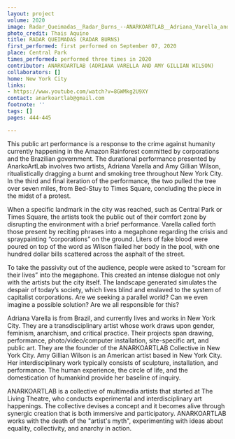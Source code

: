 ```yaml
---
layout: project
volume: 2020
image: Radar_Queimadas__Radar_Burns_--ANARKOARTLAB__Adriana_Varella_and_Amy_Gillian_Wilson_.jpg
photo_credit: Thais Aquino
title: RADAR QUEIMADAS (RADAR BURNS)
first_performed: first performed on September 07, 2020
place: Central Park
times_performed: performed three times in 2020
contributor: ANARKOARTLAB (ADRIANA VARELLA AND AMY GILLIAN WILSON)
collaborators: []
home: New York City
links:
- https://www.youtube.com/watch?v=8GWMkg2U9XY
contact: anarkoartlab@gmail.com
footnote: ''
tags: []
pages: 444-445

---
```


This public art performance is a response to the crime against humanity currently happening in the Amazon Rainforest committed by corporations and the Brazilian government. The durational performance presented by AnarkoArtLab involves two artists, Adriana Varella and Amy Gillian Wilson, ritualistically dragging a burnt and smoking tree throughout New York City. In the third and final iteration of the performance, the two pulled the tree over seven miles, from Bed-Stuy to Times Square, concluding the piece in the midst of a protest.

When a specific landmark in the city was reached, such as Central Park or Times Square, the artists took the public out of their comfort zone by disrupting the environment with a brief performance. Varella called forth those present by reciting phrases into a megaphone regarding the crisis and spraypainting “corporations” on the ground. Liters of fake blood were poured on top of the word as Wilson flailed her body in the pool, with one hundred dollar bills scattered across the asphalt of the street. 

To take the passivity out of the audience, people were asked to “scream for their lives”  into the megaphone. This created an intense dialogue not only with the artists but the city itself. The landscape generated simulates the despair of today’s society, which lives blind and enslaved to the system of capitalist corporations. Are we seeking a parallel world? Can we even imagine a possible solution? Are we all responsible for this? 

Adriana Varella is from Brazil, and currently lives and works in New York City. They are a transdisciplinary artist whose work draws upon gender, feminism, anarchism, and critical practice. Their projects span drawing, performance, photo/video/computer installation, site-specific art, and public art. They are the founder of the ANARKOARTLAB Collective in New York City. Amy Gillian Wilson is an American artist based in New York City. Her interdisciplinary work typically consists of sculpture, installation, and performance. The human experience, the circle of life, and the domestication of humankind provide her baseline of inquiry.

ANARKOARTLAB is a collective of multimedia artists that started at The Living Theatre, who conducts experimental and interdisciplinary art happenings. The collective devises a concept and it becomes alive through synergic creation that is both immersive and participatory. ANARKOARTLAB works with the death of the "artist's myth", experimenting with ideas about equality, collectivity, and anarchy in action.
